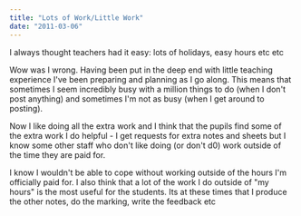 ```yaml
---
title: "Lots of Work/Little Work"
date: "2011-03-06"
---
```

<p>I always thought teachers had it easy: lots of holidays, easy hours etc etc</p>
<p>Wow was I wrong. Having been put in the deep end with little teaching experience I've been preparing and planning as I go along. This means that sometimes I seem incredibly busy with a million things to do (when I don't post anything) and sometimes I'm not as busy (when I get around to posting).</p>
<p>Now I like doing all the extra work and I think that the pupils find some of the extra work I do helpful - I get requests for extra notes and sheets but I know some other staff who don't like doing (or don't d0) work outside of the time they are paid for.</p>
<p>I know I wouldn't be able to cope without working outside of the hours I'm officially paid for. I also think that a lot of the work I do outside of "my hours" is the most useful for the students. Its at these times that I produce the other notes, do the marking, write the feedback etc</p>
